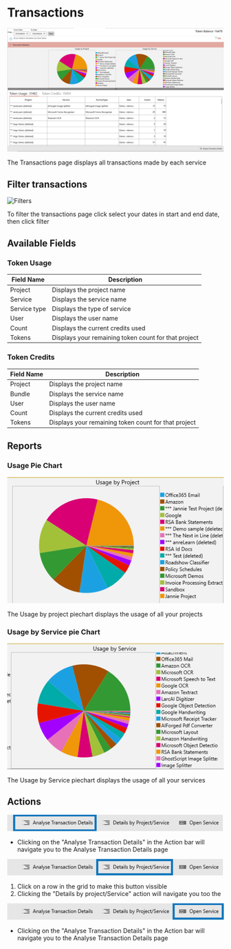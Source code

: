 # Transactions

![Transactions](.gitbook/assets/transactions.png)

The Transactions page displays all transactions made by each service

## Filter transactions

![Filters](https://github.com/aiforged/docs/tree/be0cbd20e858bf32e11ea2a4699104d89e7ad03f/assets/transactions-filtters.png)

To filter the transactions page click select your dates in start and end date, then click filter

## Available Fields

### Token Usage

| Field Name   | Description                                          |
| ------------ | ---------------------------------------------------- |
| Project      | Displays the project name                            |
| Service      | Displays the service name                            |
| Service type | Displays the type of service                         |
| User         | Displays the user name                               |
| Count        | Displays the current credits used                    |
| Tokens       | Displays your remaining token count for that project |

### Token Credits

| Field Name | Description                                          |
| ---------- | ---------------------------------------------------- |
| Project    | Displays the project name                            |
| Bundle     | Displays the service name                            |
| User       | Displays the user name                               |
| Count      | Displays the current credits used                    |
| Tokens     | Displays your remaining token count for that project |

## Reports

### Usage Pie Chart

![transactions ussage](.gitbook/assets/transaction-ussage.png)

The Usage by project piechart displays the usage of all your projects

### Usage by Service pie Chart

![transactions ussage by service](.gitbook/assets/transactions-byservice.png)

The Usage by Service piechart displays the usage of all your services

## Actions

![transactions ussage by service](.gitbook/assets/transaction-actions-1.png)

* Clicking on the "Analyse Transaction Details" in the Action bar will navigate you to the Analyse Transaction Details page

![transactions ussage by service](.gitbook/assets/transaction-actions-2.png)

1. Click on a row in the grid to make this button vissible
2. Clicking the "Details by project/Service" action will navigate you too the

![transactions ussage by service](.gitbook/assets/transaction-actions-3.png)

* Clicking on the "Analyse Transaction Details" in the Action bar will navigate you to the Analyse Transaction Details page
